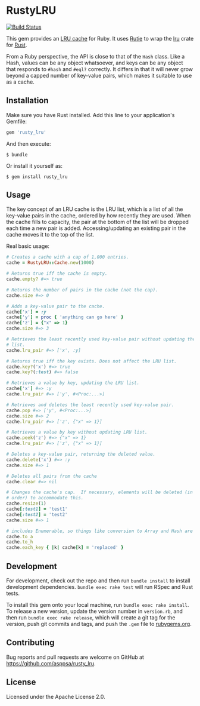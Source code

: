 # RustyLRU

[![Build Status](https://travis-ci.org/asppsa/rusty_lru.svg?branch=master)](https://travis-ci.org/asppsa/rusty_lru)

This gem provides an [LRU
cache](https://en.wikipedia.org/wiki/Cache_replacement_policies#Least_recently_used_(LRU))
for Ruby.  It uses [Rutie](https://rubygems.org/gems/rutie) to wrap the
[lru](https://crates.io/crates/lru) crate for [Rust](https://rust-lang.org/).

From a Ruby perspective, the API is close to that of the `Hash` class.  Like a
Hash, values can be any object whatsoever, and keys can be any object that
responds to `#hash` and `#eql?` correctly.  It differs in that it will never
grow beyond a capped number of key-value pairs, which makes it suitable to use
as a cache.


## Installation

Make sure you have Rust installed.  Add this line to your application's
Gemfile:

```ruby
gem 'rusty_lru'
```

And then execute:

    $ bundle

Or install it yourself as:

    $ gem install rusty_lru


## Usage

The key concept of an LRU cache is the LRU list, which is a list of all the
key-value pairs in the cache, ordered by how recently they are used.  When the
cache fills to capacity, the pair at the bottom of the list will be dropped
each time a new pair is added.  Accessing/updating an existing pair in the
cache moves it to the top of the list.

Real basic usage:

~~~ ruby
# Creates a cache with a cap of 1,000 entries.
cache = RustyLRU::Cache.new(1000)

# Returns true iff the cache is empty.
cache.empty? #=> true

# Returns the number of pairs in the cache (not the cap).
cache.size #=> 0

# Adds a key-value pair to the cache.
cache['x'] = :y
cache['y'] = proc { 'anything can go here' }
cache['z'] = {"x" => 1}
cache.size #=> 3

# Retrieves the least recently used key-value pair without updating the LRU
# list.
cache.lru_pair #=> ['x', :y]

# Returns true iff the key exists. Does not affect the LRU list.
cache.key?('x') #=> true
cache.key?(:test) #=> false

# Retrieves a value by key, updating the LRU list.
cache['x'] #=> :y
cache.lru_pair #=> ['y', #<Proc:...>]

# Retrieves and deletes the least recently used key-value pair.
cache.pop #=> ['y', #<Proc:...>]
cache.size #=> 2
cache.lru_pair #=> ['z', {"x" => 1}]

# Retrieves a value by key without updating LRU list.
cache.peek('z') #=> {"x" => 1}
cache.lru_pair #=> ['z', {"x" => 1}]

# Deletes a key-value pair, returning the deleted value.
cache.delete('x') #=> :y
cache.size #=> 1

# Deletes all pairs from the cache
cache.clear #=> nil

# Changes the cache's cap.  If necessary, elements will be deleted (in LRU
# order) to accommodate this.
cache.resize(1)
cache[:test1] = 'test1'
cache[:test2] = 'test2'
cache.size #=> 1

# includes Enumerable, so things like conversion to Array and Hash are simple:
cache.to_a
cache.to_h
cache.each_key { |k| cache[k] = 'replaced' }
~~~


## Development

For development, check out the repo and then run `bundle install` to install
development dependencies.  `bundle exec rake test` will run RSpec and Rust
tests.

To install this gem onto your local machine, run `bundle exec rake install`. To
release a new version, update the version number in `version.rb`, and then run
`bundle exec rake release`, which will create a git tag for the version, push
git commits and tags, and push the `.gem` file to
[rubygems.org](https://rubygems.org).


## Contributing

Bug reports and pull requests are welcome on GitHub at
https://github.com/asppsa/rusty_lru.


## License

Licensed under the Apache License 2.0.
